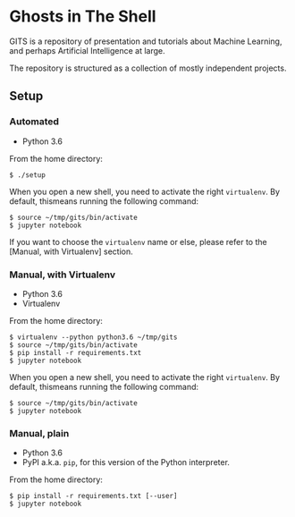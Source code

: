 Ghosts in The Shell
===================

GITS is a repository of presentation and tutorials about Machine Learning, and perhaps Artificial Intelligence at large.

The repository is structured as a collection of mostly independent projects.

## Setup
### Automated

* Python 3.6

From the home directory:

```
$ ./setup
```

When you open a new shell, you need to activate the right `virtualenv`. By default, thismeans running the following command:

```
$ source ~/tmp/gits/bin/activate
$ jupyter notebook
```

If you want to choose the `virtualenv` name or else, please refer to the [Manual, with Virtualenv] section.

### Manual, with Virtualenv

* Python 3.6
* Virtualenv

From the home directory:

```
$ virtualenv --python python3.6 ~/tmp/gits
$ source ~/tmp/gits/bin/activate
$ pip install -r requirements.txt
$ jupyter notebook
```

When you open a new shell, you need to activate the right `virtualenv`. By default, thismeans running the following command:

```
$ source ~/tmp/gits/bin/activate
$ jupyter notebook
```

### Manual, plain

* Python 3.6
* PyPI a.k.a. `pip`, for this version of the Python interpreter.

From the home directory:

```
$ pip install -r requirements.txt [--user]
$ jupyter notebook
```

